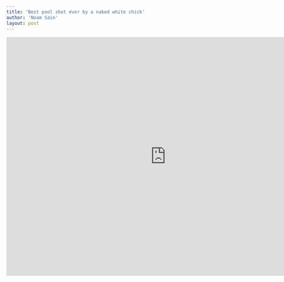 ```yaml
---
title: 'Best pool shot ever by a naked white chick'
author: 'Noam Sain'
layout: post
---
```


<iframe allow="accelerometer; autoplay; clipboard-write; encrypted-media; gyroscope; picture-in-picture; web-share" allowfullscreen="" frameborder="0" height="630" loading="lazy" src="https://www.youtube.com/embed/UQAFCbsgQeo?feature=oembed" title="Best Pool Shot by a Naked White Chick" width="840"></iframe>